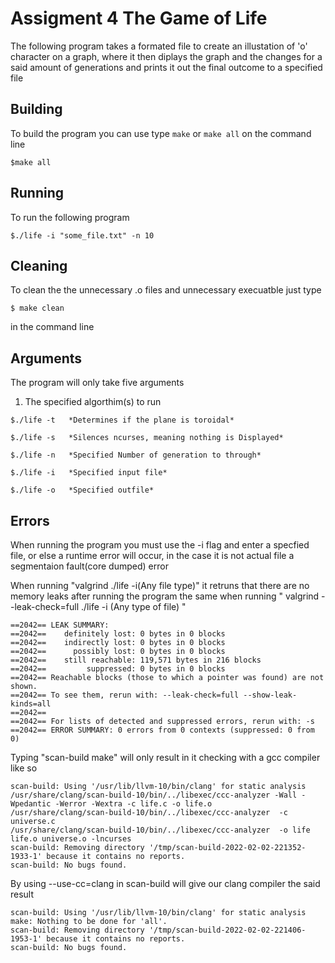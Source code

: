 # Assigment 4 The Game of Life
The following program takes a formated file to create an illustation of 'o' character
on a graph, where it then diplays the graph and the changes for a said amount of generations
and prints it out the final outcome to a specified file
## Building
 To build the program you can use type `make` or `make all` on the command line
```
$make all
```

## Running
To run the following program

```
$./life -i "some_file.txt" -n 10
```

## Cleaning

To clean the the unnecessary .o files and unnecessary execuatble just type

```
$ make clean
```

in the command line

## Arguments

The program will only take five arguments

1. The specified algorthim(s) to run

```
$./life -t   *Determines if the plane is toroidal*

$./life -s   *Silences ncurses, meaning nothing is Displayed*

$./life -n   *Specified Number of generation to through*

$./life -i   *Specified input file*

$./life -o   *Specified outfile*
```

## Errors

When running the program you must use the -i flag and enter a specfied file, or else a runtime error 
will occur, in the case it is not actual file a segmentaion fault(core dumped) error

When running "valgrind ./life -i(Any file type)" it retruns that there are no memory leaks after running the
program the same when running " valgrind --leak-check=full ./life -i (Any type of file) " 
```
==2042== LEAK SUMMARY:
==2042==    definitely lost: 0 bytes in 0 blocks
==2042==    indirectly lost: 0 bytes in 0 blocks
==2042==      possibly lost: 0 bytes in 0 blocks
==2042==    still reachable: 119,571 bytes in 216 blocks
==2042==         suppressed: 0 bytes in 0 blocks
==2042== Reachable blocks (those to which a pointer was found) are not shown.
==2042== To see them, rerun with: --leak-check=full --show-leak-kinds=all
==2042==
==2042== For lists of detected and suppressed errors, rerun with: -s
==2042== ERROR SUMMARY: 0 errors from 0 contexts (suppressed: 0 from 0)
```

Typing "scan-build make" will only result in it checking with a gcc compiler like so 
```
scan-build: Using '/usr/lib/llvm-10/bin/clang' for static analysis
/usr/share/clang/scan-build-10/bin/../libexec/ccc-analyzer -Wall -Wpedantic -Werror -Wextra -c life.c -o life.o
/usr/share/clang/scan-build-10/bin/../libexec/ccc-analyzer  -c universe.c
/usr/share/clang/scan-build-10/bin/../libexec/ccc-analyzer  -o life life.o universe.o -lncurses
scan-build: Removing directory '/tmp/scan-build-2022-02-02-221352-1933-1' because it contains no reports.
scan-build: No bugs found.
```
By using --use-cc=clang in scan-build will give our clang compiler the said result

```
scan-build: Using '/usr/lib/llvm-10/bin/clang' for static analysis
make: Nothing to be done for 'all'.
scan-build: Removing directory '/tmp/scan-build-2022-02-02-221406-1953-1' because it contains no reports.
scan-build: No bugs found.
``` 
